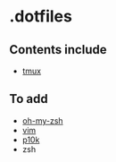 # .dotfiles

## Contents include
- [tmux](https://github.com/tmux/tmux/wiki)


## To add
- [oh-my-zsh](https://github.com/ohmyzsh/ohmyzsh)
- [vim](https://github.com/vim/vim)
- [p10k](https://github.com/romkatv/powerlevel10k) 
- zsh
